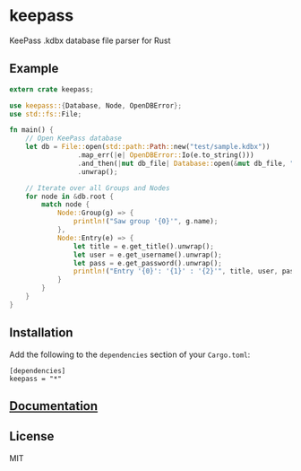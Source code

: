 # keepass
KeePass .kdbx database file parser for Rust

## Example
```rust
extern crate keepass;

use keepass::{Database, Node, OpenDBError};
use std::fs::File;

fn main() {
    // Open KeePass database
    let db = File::open(std::path::Path::new("test/sample.kdbx"))
                 .map_err(|e| OpenDBError::Io(e.to_string()))
                 .and_then(|mut db_file| Database::open(&mut db_file, "demopass"))
                 .unwrap();

    // Iterate over all Groups and Nodes
    for node in &db.root {
        match node {
            Node::Group(g) => {
                println!("Saw group '{0}'", g.name);
            },
            Node::Entry(e) => {
                let title = e.get_title().unwrap();
                let user = e.get_username().unwrap();
                let pass = e.get_password().unwrap();
                println!("Entry '{0}': '{1}' : '{2}'", title, user, pass);
            }
        }
    }
}
```

## Installation
Add the following to the `dependencies` section of your `Cargo.toml`:

```
[dependencies]
keepass = "*"
```

## [Documentation](https://sseemayer.github.io/keepass-rs)

## License
MIT
